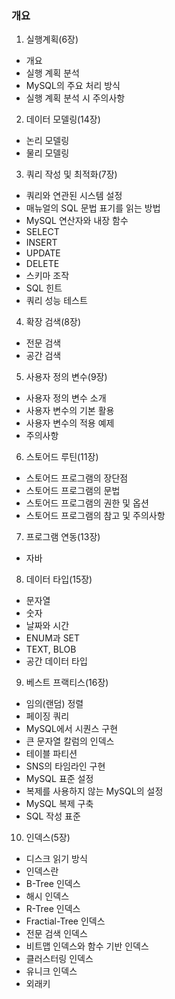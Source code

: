 ### 개요

1. 실행계획(6장)

- 개요
- 실행 계획 분석
- MySQL의 주요 처리 방식
- 실행 계획 분석 시 주의사항

2. 데이터 모델링(14장)

- 논리 모델링
- 물리 모델링

3. 쿼리 작성 및 최적화(7장)

- 쿼리와 연관된 시스템 설정
- 매뉴얼의 SQL 문법 표기를 읽는 방법
- MySQL 연산자와 내장 함수
- SELECT
- INSERT
- UPDATE
- DELETE
- 스키마 조작
- SQL 힌트
- 쿼리 성능 테스트

4. 확장 검색(8장)

- 전문 검색
- 공간 검색

5. 사용자 정의 변수(9장)

- 사용자 정의 변수 소개
- 사용자 변수의 기본 활용
- 사용자 변수의 적용 예제
- 주의사항

6. 스토어드 루틴(11장)

- 스토어드 프로그램의 장단점
- 스토어드 프로그램의 문법
- 스토어드 프로그램의 권한 및 옵션
- 스토어드 프로그램의 참고 및 주의사항

7. 프로그램 연동(13장)

- 자바

8. 데이터 타입(15장)

- 문자열
- 숫자
- 날짜와 시간
- ENUM과 SET
- TEXT, BLOB
- 공간 데이터 타입

9. 베스트 프랙티스(16장)

- 임의(랜덤) 정렬
- 페이징 쿼리
- MySQL에서 시퀀스 구현
- 큰 문자열 칼럼의 인덱스
- 테이블 파티션
- SNS의 타임라인 구현
- MySQL 표준 설정
- 복제를 사용하지 않는 MySQL의 설정
- MySQL 복제 구축
- SQL 작성 표준

10. 인덱스(5장)

- 디스크 읽기 방식
- 인덱스란
- B-Tree 인덱스
- 해시 인덱스
- R-Tree 인덱스
- Fractial-Tree 인덱스
- 전문 검색 인덱스
- 비트맵 인덱스와 함수 기반 인덱스
- 클러스터링 인덱스
- 유니크 인덱스
- 외래키
